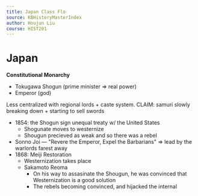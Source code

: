 ```yaml
---
title: Japan Class Flo
source: KBHistoryMasterIndex
author: Houjun Liu
course: HIST201
---
```


# Japan

**Constitutional Monarchy**

- Tokugawa Shogun (prime minister => real power)
- Emperor (god)

Less centralized with regional lords + caste system. CLAIM: samuri slowly breaking down + starting to sell swords

- 1854: the Shogun sign unequal treaty w/ the United States
	- Shogunate moves to westernize
	- Shougun precieved as weak and so there was a rebel
- Sonno Joi — "Revere the Emperor, Expel the Barbarians" => lead by the warlords farest away
- 1868: Meiji Restoration
	- Westernization takes place
	- Sakamoto Reoma
		- On his way to assasinate the Shougun, he was convinced that Westernization is a good solution
		- The rebels becoming convinced, and hijacked the internal

